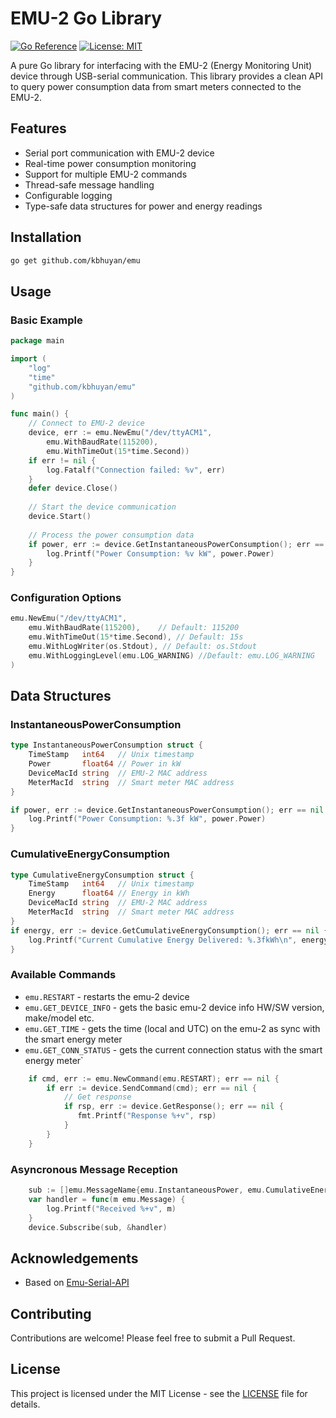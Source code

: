 # EMU-2 Go Library

[![Go Reference](https://pkg.go.dev/badge/github.com/kbhuyan/emu.svg)](https://pkg.go.dev/github.com/kbhuyan/emu)
[![License: MIT](https://img.shields.io/badge/License-MIT-yellow.svg)](https://opensource.org/licenses/MIT)

A pure Go library for interfacing with the EMU-2 (Energy Monitoring Unit) device through USB-serial communication. This library provides a clean API to query power consumption data from smart meters connected to the EMU-2.

## Features

- Serial port communication with EMU-2 device
- Real-time power consumption monitoring
- Support for multiple EMU-2 commands
- Thread-safe message handling
- Configurable logging
- Type-safe data structures for power and energy readings

## Installation

```bash
go get github.com/kbhuyan/emu
```

## Usage

### Basic Example

```go
package main

import (
    "log"
    "time"
    "github.com/kbhuyan/emu"
)

func main() {
    // Connect to EMU-2 device
    device, err := emu.NewEmu("/dev/ttyACM1",
        emu.WithBaudRate(115200),
        emu.WithTimeOut(15*time.Second))
    if err != nil {
        log.Fatalf("Connection failed: %v", err)
    }
    defer device.Close()
    
    // Start the device communication
    device.Start()
    
    // Process the power consumption data
    if power, err := device.GetInstantaneousPowerConsumption(); err == nil {
        log.Printf("Power Consumption: %v kW", power.Power)
    }
}
```

### Configuration Options

```go
emu.NewEmu("/dev/ttyACM1",
    emu.WithBaudRate(115200),    // Default: 115200
    emu.WithTimeOut(15*time.Second), // Default: 15s
    emu.WithLogWriter(os.Stdout), // Default: os.Stdout
    emu.WithLoggingLevel(emu.LOG_WARNING) //Default: emu.LOG_WARNING
)
```

## Data Structures

### InstantaneousPowerConsumption
```go
type InstantaneousPowerConsumption struct {
    TimeStamp   int64   // Unix timestamp
    Power       float64 // Power in kW
    DeviceMacId string  // EMU-2 MAC address
    MeterMacId  string  // Smart meter MAC address
}

if power, err := device.GetInstantaneousPowerConsumption(); err == nil {
    log.Printf("Power Consumption: %.3f kW", power.Power)
}
```

### CumulativeEnergyConsumption
```go
type CumulativeEnergyConsumption struct {
    TimeStamp   int64   // Unix timestamp
    Energy      float64 // Energy in kWh
    DeviceMacId string  // EMU-2 MAC address
    MeterMacId  string  // Smart meter MAC address
}
if energy, err := device.GetCumulativeEnergyConsumption(); err == nil {
    log.Printf("Current Cumulative Energy Delivered: %.3fkWh\n", energy.Energy)
}
```

### Available Commands

- `emu.RESTART`				- restarts the emu-2 device
- `emu.GET_DEVICE_INFO`		- gets the basic emu-2 device info HW/SW version, make/model etc.
- `emu.GET_TIME`			- gets the time (local and UTC) on the emu-2 as sync with the smart energy meter
- `emu.GET_CONN_STATUS`		- gets the current connection status with the smart energy meter`

```go
    if cmd, err := emu.NewCommand(emu.RESTART); err == nil {
        if err := device.SendCommand(cmd); err == nil {
            // Get response
            if rsp, err := device.GetResponse(); err == nil {
               fmt.Printf("Response %+v", rsp)
            }
	    }
    }
```

### Asyncronous Message Reception
```go
	sub := []emu.MessageName{emu.InstantaneousPower, emu.CumulativeEnergy}
	var handler = func(m emu.Message) {
		log.Printf("Received %+v", m)
	}
	device.Subscribe(sub, &handler)
```
## Acknowledgements

* Based on [Emu-Serial-API](https://github.com/rainforestautomation/Emu-Serial-API)

## Contributing

Contributions are welcome! Please feel free to submit a Pull Request.

## License

This project is licensed under the MIT License - see the [LICENSE](LICENSE) file for details.
